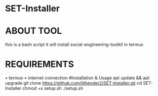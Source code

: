 # SET-Installer 
# ABOUT TOOL 
this is a bash script it will install social-engineering-toolkit in termux 
# REQUIREMENTS
• termux 
• internet connection 
#Installation & Usage 
apt update && apt upgrade 
git clone https://github.com/jithender2/SET-Installer.git 
cd SET-Installer 
chmod +x setup.sh 
./setup.sh

